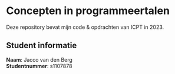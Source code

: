 # Concepten in programmeertalen

Deze repository bevat mijn code & opdrachten van ICPT in 2023.

## Student informatie

**Naam**: Jacco van den Berg  
**Studentnummer**: s1107878
